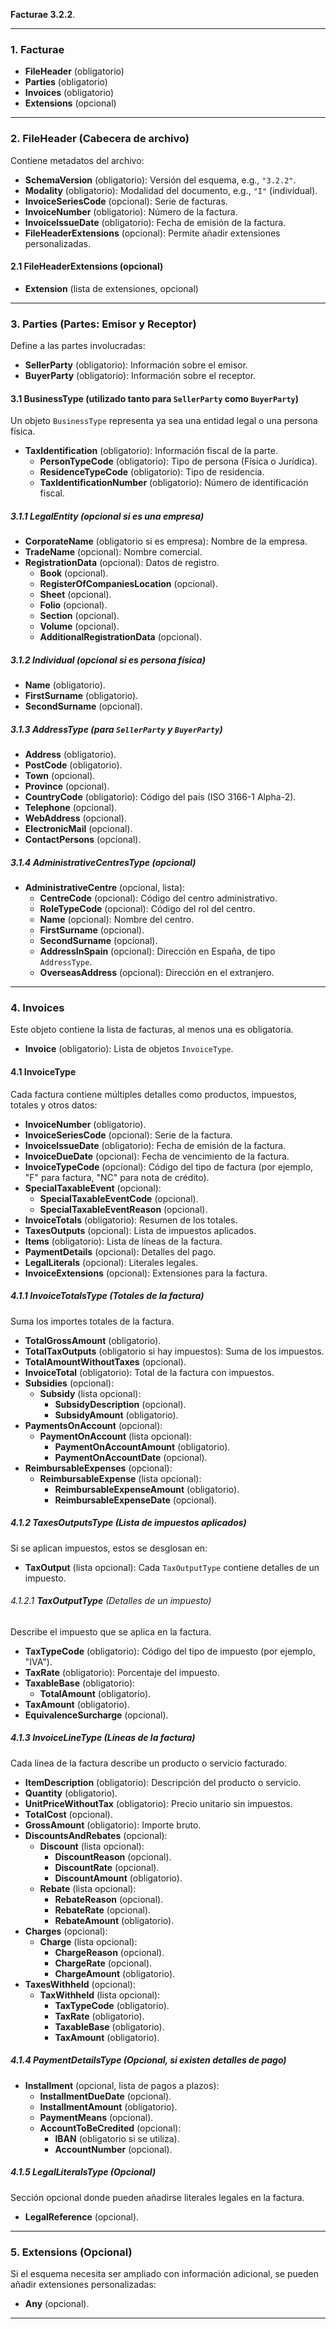 **Facturae 3.2.2**.


---

### 1. **Facturae**
- **FileHeader** (obligatorio)
- **Parties** (obligatorio)
- **Invoices** (obligatorio)
- **Extensions** (opcional)

---

### 2. **FileHeader** (Cabecera de archivo)
Contiene metadatos del archivo:
- **SchemaVersion** (obligatorio): Versión del esquema, e.g., `"3.2.2"`.
- **Modality** (obligatorio): Modalidad del documento, e.g., `"I"` (individual).
- **InvoiceSeriesCode** (opcional): Serie de facturas.
- **InvoiceNumber** (obligatorio): Número de la factura.
- **InvoiceIssueDate** (obligatorio): Fecha de emisión de la factura.
- **FileHeaderExtensions** (opcional): Permite añadir extensiones personalizadas.

#### 2.1 **FileHeaderExtensions** (opcional)
- **Extension** (lista de extensiones, opcional)

---

### 3. **Parties** (Partes: Emisor y Receptor)
Define a las partes involucradas:
- **SellerParty** (obligatorio): Información sobre el emisor.
- **BuyerParty** (obligatorio): Información sobre el receptor.

#### 3.1 **BusinessType** (utilizado tanto para `SellerParty` como `BuyerParty`)
Un objeto `BusinessType` representa ya sea una entidad legal o una persona física.

- **TaxIdentification** (obligatorio): Información fiscal de la parte.
  - **PersonTypeCode** (obligatorio): Tipo de persona (Física o Jurídica).
  - **ResidenceTypeCode** (obligatorio): Tipo de residencia.
  - **TaxIdentificationNumber** (obligatorio): Número de identificación fiscal.
  
##### 3.1.1 **LegalEntity** (opcional si es una empresa)
- **CorporateName** (obligatorio si es empresa): Nombre de la empresa.
- **TradeName** (opcional): Nombre comercial.
- **RegistrationData** (opcional): Datos de registro.
  - **Book** (opcional).
  - **RegisterOfCompaniesLocation** (opcional).
  - **Sheet** (opcional).
  - **Folio** (opcional).
  - **Section** (opcional).
  - **Volume** (opcional).
  - **AdditionalRegistrationData** (opcional).

##### 3.1.2 **Individual** (opcional si es persona física)
- **Name** (obligatorio).
- **FirstSurname** (obligatorio).
- **SecondSurname** (opcional).

##### 3.1.3 **AddressType** (para `SellerParty` y `BuyerParty`)
- **Address** (obligatorio).
- **PostCode** (obligatorio).
- **Town** (opcional).
- **Province** (opcional).
- **CountryCode** (obligatorio): Código del país (ISO 3166-1 Alpha-2).
- **Telephone** (opcional).
- **WebAddress** (opcional).
- **ElectronicMail** (opcional).
- **ContactPersons** (opcional).

##### 3.1.4 **AdministrativeCentresType** (opcional)
- **AdministrativeCentre** (opcional, lista):
  - **CentreCode** (opcional): Código del centro administrativo.
  - **RoleTypeCode** (opcional): Código del rol del centro.
  - **Name** (opcional): Nombre del centro.
  - **FirstSurname** (opcional).
  - **SecondSurname** (opcional).
  - **AddressInSpain** (opcional): Dirección en España, de tipo `AddressType`.
  - **OverseasAddress** (opcional): Dirección en el extranjero.

---

### 4. **Invoices**
Este objeto contiene la lista de facturas, al menos una es obligatoria.
- **Invoice** (obligatorio): Lista de objetos `InvoiceType`.

#### 4.1 **InvoiceType**
Cada factura contiene múltiples detalles como productos, impuestos, totales y otros datos:
- **InvoiceNumber** (obligatorio).
- **InvoiceSeriesCode** (opcional): Serie de la factura.
- **InvoiceIssueDate** (obligatorio): Fecha de emisión de la factura.
- **InvoiceDueDate** (opcional): Fecha de vencimiento de la factura.
- **InvoiceTypeCode** (opcional): Código del tipo de factura (por ejemplo, "F" para factura, "NC" para nota de crédito).
- **SpecialTaxableEvent** (opcional):
  - **SpecialTaxableEventCode** (opcional).
  - **SpecialTaxableEventReason** (opcional).
- **InvoiceTotals** (obligatorio): Resumen de los totales.
- **TaxesOutputs** (opcional): Lista de impuestos aplicados.
- **Items** (obligatorio): Lista de líneas de la factura.
- **PaymentDetails** (opcional): Detalles del pago.
- **LegalLiterals** (opcional): Literales legales.
- **InvoiceExtensions** (opcional): Extensiones para la factura.
  
##### 4.1.1 **InvoiceTotalsType** (Totales de la factura)
Suma los importes totales de la factura.
- **TotalGrossAmount** (obligatorio).
- **TotalTaxOutputs** (obligatorio si hay impuestos): Suma de los impuestos.
- **TotalAmountWithoutTaxes** (opcional).
- **InvoiceTotal** (obligatorio): Total de la factura con impuestos.
- **Subsidies** (opcional):
  - **Subsidy** (lista opcional):
    - **SubsidyDescription** (opcional).
    - **SubsidyAmount** (obligatorio).
- **PaymentsOnAccount** (opcional):
  - **PaymentOnAccount** (lista opcional):
    - **PaymentOnAccountAmount** (obligatorio).
    - **PaymentOnAccountDate** (opcional).
- **ReimbursableExpenses** (opcional):
  - **ReimbursableExpense** (lista opcional):
    - **ReimbursableExpenseAmount** (obligatorio).
    - **ReimbursableExpenseDate** (opcional).

##### 4.1.2 **TaxesOutputsType** (Lista de impuestos aplicados)
Si se aplican impuestos, estos se desglosan en:
- **TaxOutput** (lista opcional): Cada `TaxOutputType` contiene detalles de un impuesto.

###### 4.1.2.1 **TaxOutputType** (Detalles de un impuesto)
Describe el impuesto que se aplica en la factura.
- **TaxTypeCode** (obligatorio): Código del tipo de impuesto (por ejemplo, "IVA").
- **TaxRate** (obligatorio): Porcentaje del impuesto.
- **TaxableBase** (obligatorio):
  - **TotalAmount** (obligatorio).
- **TaxAmount** (obligatorio).
- **EquivalenceSurcharge** (opcional).

##### 4.1.3 **InvoiceLineType** (Líneas de la factura)
Cada línea de la factura describe un producto o servicio facturado.
- **ItemDescription** (obligatorio): Descripción del producto o servicio.
- **Quantity** (obligatorio).
- **UnitPriceWithoutTax** (obligatorio): Precio unitario sin impuestos.
- **TotalCost** (opcional).
- **GrossAmount** (obligatorio): Importe bruto.
- **DiscountsAndRebates** (opcional):
  - **Discount** (lista opcional):
    - **DiscountReason** (opcional).
    - **DiscountRate** (opcional).
    - **DiscountAmount** (obligatorio).
  - **Rebate** (lista opcional):
    - **RebateReason** (opcional).
    - **RebateRate** (opcional).
    - **RebateAmount** (obligatorio).
- **Charges** (opcional):
  - **Charge** (lista opcional):
    - **ChargeReason** (opcional).
    - **ChargeRate** (opcional).
    - **ChargeAmount** (obligatorio).
- **TaxesWithheld** (opcional):
  - **TaxWithheld** (lista opcional):
    - **TaxTypeCode** (obligatorio).
    - **TaxRate** (obligatorio).
    - **TaxableBase** (obligatorio).
    - **TaxAmount** (obligatorio).

##### 4.1.4 **PaymentDetailsType** (Opcional, si existen detalles de pago)
- **Installment** (opcional, lista de pagos a plazos):
  - **InstallmentDueDate** (opcional).
  - **InstallmentAmount** (obligatorio).
  - **PaymentMeans** (opcional).
  - **AccountToBeCredited** (opcional):
    - **IBAN** (obligatorio si se utiliza).
    - **AccountNumber** (opcional).

##### 4.1.5 **LegalLiteralsType** (Opcional)
Sección opcional donde pueden añadirse literales legales en la factura.
- **LegalReference** (opcional).

---



### 5. **Extensions** (Opcional)
Si el esquema necesita ser ampliado con información adicional, se pueden añadir extensiones personalizadas:
- **Any** (opcional).

---


